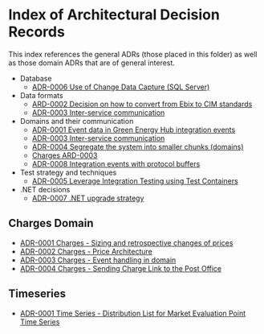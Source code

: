 # Index of Architectural Decision Records

This index references the general ADRs (those placed in this folder) as well as those domain ADRs that are of general interest.

* Database
    * [ADR-0006 Use of Change Data Capture (SQL Server)](ADR-0006%20-%20Use%20of%20Change%20Data%20Capture%20(SQL%20Server).md)
* Data formats
    * [ARD-0002 Decision on how to convert from Ebix to CIM standards](ADR-0002%20-%20Decision%20on%20how%20to%20convert%20from%20Ebix%20to%20CIM%20standards.MD)
    * [ADR-0003 Inter-service communication](ADR-0003%20-%20Inter-service%20communication.md)
* Domains and their communication
    * [ADR-0001 Event data in Green Energy Hub integration events](ADR-0001%20-%20Event%20data%20in%20integration%20events.md)
    * [ADR-0003 Inter-service communication](ADR-0003%20-%20Inter-service%20communication.md)
    * [ADR-0004 Segregate the system into smaller chunks (domains)](ADR-0004%20-%20Seggregation%20of%20system%20into%20domains.md)
    * [Charges ARD-0003](Charges%20domain/ADR-0003%20Charges%20-%20Event%20handling%20in%20domain.md)
    * [ADR-0008 Integration events with protocol buffers](ADR-0008%20Integration%20events.md)
* Test strategy and techniques
    * [ADR-0005 Leverage Integration Testing using Test Containers](ADR-0005%20-%20Leverage%20integration%20testing%20using%20test%20containers.md)
* .NET decisions
    * [ADR-0007 .NET upgrade strategy](ADR-0007%20-%20.NET%20upgrade%20path.md)

## Charges Domain

* [ADR-0001 Charges - Sizing and retrospective changes of prices](Charges%20domain/ADR-0001%20Charges%20-%20Sizing%20and%20retrospective%20changes%20of%20prices.md)
* [ADR-0002 Charges - Price Architecture](Charges%20domain/ADR-0002%20Charges%20-%20Price%20Architecture.md)
* [ADR-0003 Charges - Event handling in domain](Charges%20domain/ADR-0003%20Charges%20-%20Event%20handling%20in%20domain.md)
* [ADR-0004 Charges - Sending Charge Link to the Post Office](Charges%20domain/ADR-0004%20Charges%20-%20Sending%20Charge%20Link%20to%20the%20Post%20Office.md)

## Timeseries

* [ADR-0001 Time Series - Distribution List for Market Evaluation Point Time Series](Timeseries%20domain/ADR-0001%20Time%20Series%20-Distribution%20List%20for%20Market%20Evaluation%20Point%20Time%20Series.md)
